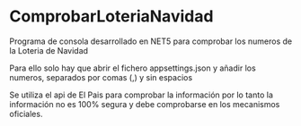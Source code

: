 # ComprobarLoteriaNavidad
Programa de consola desarrollado en NET5 para comprobar los numeros de la Loteria de Navidad

Para ello solo hay que abrir el fichero appsettings.json y añadir los numeros, separados por comas (,) y sin espacios

Se utiliza el api de El Pais para comprobar la información por lo tanto la información no es 100% segura y debe comprobarse en los mecanismos oficiales.

